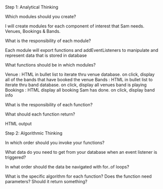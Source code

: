 Step 1: Analytical Thinking

Which modules should you create?

I will create modules for each component of interest that Sam needs. Venues, Bookings & Bands.

What is the responsibility of each module?

Each module will export functions and addEventListeners to manipulate and represent data that is stored in database

What functions should be in which modules?

Venue : HTML in bullet list to iterate thru venue database. on click, display all of the bands that have booked the venue
Bands : HTML in bullet list to iterate thru band database. on click, display all venues band is playing
Bookings : HTML display all booking Sam has done. on click, display band info

What is the responsibility of each function?

What should each function return?

HTML output

Step 2: Algorithmic Thinking

In which order should you invoke your functions?

What data do you need to get from your database when an event listener is triggered?

In what order should the data be navigated with for..of loops?

What is the specific algorithm for each function? Does the function need parameters? Should it return something?
